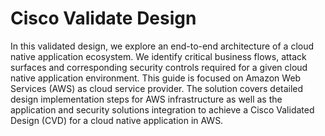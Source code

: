 # Cisco Validate Design  
In this validated design, we explore an end-to-end architecture of a cloud native application ecosystem. We identify critical business flows, attack surfaces and corresponding security controls required for a given cloud native application environment. This guide is focused on Amazon Web Services (AWS) as cloud service provider. The solution covers detailed design implementation steps for AWS infrastructure as well as the application and security solutions integration to achieve a Cisco Validated Design (CVD) for a cloud native application in AWS. 
